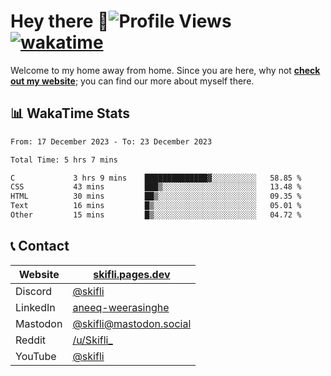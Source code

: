 # Hey there :wave:![Profile Views](https://komarev.com/ghpvc/?username=skifli) [![wakatime](https://wakatime.com/badge/user/b4317b02-0c6d-457b-82a4-a448b8a8d1df.svg)](https://wakatime.com/@b4317b02-0c6d-457b-82a4-a448b8a8d1df)

Welcome to my home away from home. Since you are here, why not [**check out my website**](https://skifli.pages.dev); you can find our more about myself there.

## 📊 WakaTime Stats

<!--START_SECTION:waka-->

```txt
From: 17 December 2023 - To: 23 December 2023

Total Time: 5 hrs 7 mins

C             3 hrs 9 mins    ██████████████▓░░░░░░░░░░   58.85 %
CSS           43 mins         ███▒░░░░░░░░░░░░░░░░░░░░░   13.48 %
HTML          30 mins         ██▒░░░░░░░░░░░░░░░░░░░░░░   09.35 %
Text          16 mins         █▒░░░░░░░░░░░░░░░░░░░░░░░   05.01 %
Other         15 mins         █▒░░░░░░░░░░░░░░░░░░░░░░░   04.72 %
```

<!--END_SECTION:waka-->

## 📞 Contact

| Website   | [skifli.pages.dev](https://skifli.pages.dev)                       |
| --------- | ------------------------------------------------------------------ |
| Discord   | [@skifli](https://discord.com/users/1072069875993956372)           |
| LinkedIn  | [aneeq-weerasinghe](https://www.linkedin.com/in/aneeq-weerasinghe) |
| Mastodon  | [@skifli@mastodon.social](https://mastodon.social/@skifli)         |
| Reddit    | [/u/Skifli_](https://www.reddit.com/user/skifli_)                  |
| YouTube   | [@skifli](https://www.youtube.com/channel/@skifli)                 |
